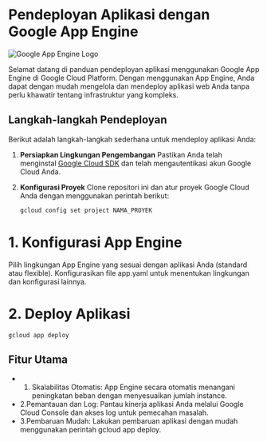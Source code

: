 # Pendeployan Aplikasi dengan Google App Engine

![Google App Engine Logo](https://cloud.google.com/appengine/images/appengine-logo.png)

Selamat datang di panduan pendeployan aplikasi menggunakan Google App Engine di Google Cloud Platform. Dengan menggunakan App Engine, Anda dapat dengan mudah mengelola dan mendeploy aplikasi web Anda tanpa perlu khawatir tentang infrastruktur yang kompleks.

## Langkah-langkah Pendeployan

Berikut adalah langkah-langkah sederhana untuk mendeploy aplikasi Anda:

1. **Persiapkan Lingkungan Pengembangan**
   Pastikan Anda telah menginstal [Google Cloud SDK](https://cloud.google.com/sdk) dan telah mengautentikasi akun Google Cloud Anda.

2. **Konfigurasi Proyek**
   Clone repositori ini dan atur proyek Google Cloud Anda dengan menggunakan perintah berikut:

   ```bash
   gcloud config set project NAMA_PROYEK


# 1. Konfigurasi App Engine
Pilih lingkungan App Engine yang sesuai dengan aplikasi Anda (standard atau flexible). Konfigurasikan file app.yaml untuk menentukan lingkungan dan konfigurasi lainnya.

# 2. Deploy Aplikasi
```
gcloud app deploy
```

## Fitur Utama
- 1. Skalabilitas Otomatis: App Engine secara otomatis menangani peningkatan beban dengan menyesuaikan jumlah instance.
- 2.Pemantauan dan Log: Pantau kinerja aplikasi Anda melalui Google Cloud Console dan akses log untuk pemecahan masalah.
- 3.Pembaruan Mudah: Lakukan pembaruan aplikasi dengan mudah menggunakan perintah gcloud app deploy.

